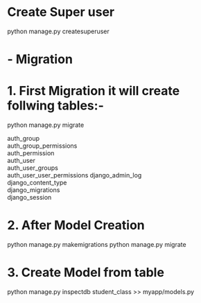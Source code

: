 # Create Super user 
python manage.py createsuperuser

# - Migration
# 1. First Migration it will create follwing tables:- 
python manage.py migrate

auth_group                 
auth_group_permissions     
auth_permission            
auth_user                  
auth_user_groups           
auth_user_user_permissions 
django_admin_log           
django_content_type        
django_migrations          
django_session   

# 2. After Model Creation
python manage.py makemigrations
python manage.py migrate

# 3. Create Model from table
python manage.py inspectdb student_class >> myapp/models.py





